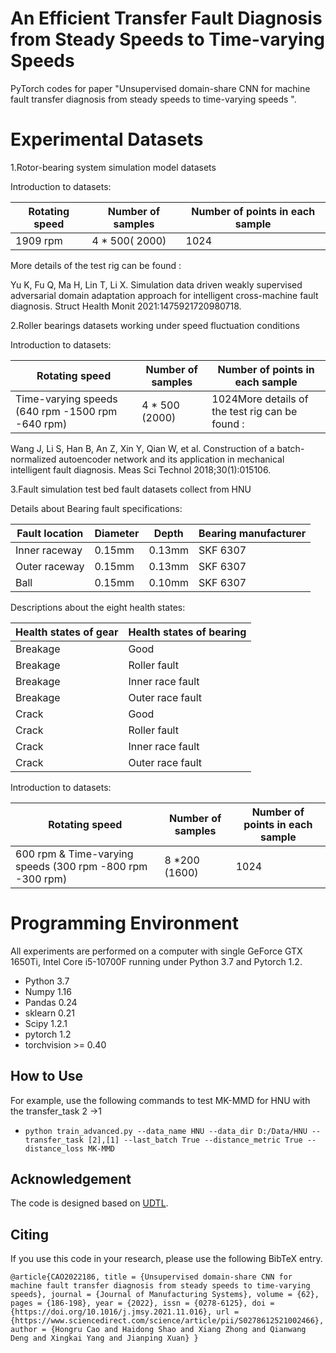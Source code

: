 # An Efficient Transfer Fault Diagnosis  from Steady Speeds to Time-varying Speeds

PyTorch codes for paper "Unsupervised domain-share CNN for machine fault transfer diagnosis from steady speeds to time-varying speeds ".

# Experimental Datasets

1.Rotor-bearing system simulation model datasets 

Introduction to datasets:

| Rotating speed | Number of samples | Number of points in each sample |
| -------------- | ----------------- | ------------------------------- |
| 1909 rpm       | 4 * 500( 2000)    | 1024                            |

More details of the test rig can be found : 

Yu K, Fu Q, Ma H, Lin T, Li X. Simulation data driven weakly supervised adversarial domain adaptation approach for intelligent cross-machine fault diagnosis. Struct Health Monit 2021:1475921720980718. 

2.Roller bearings datasets working under speed fluctuation conditions

Introduction to datasets:

| Rotating speed                                   | Number of samples | Number of points in each sample                 |
| ------------------------------------------------ | ----------------- | ----------------------------------------------- |
| Time-varying speeds (640 rpm -1500 rpm -640 rpm) | 4 * 500 (2000)    | 1024More details of the test rig can be found : |

Wang J, Li S, Han B, An Z, Xin Y, Qian W, et al. Construction of a batch-normalized autoencoder network and its application in mechanical intelligent fault diagnosis. Meas Sci Technol 2018;30(1):015106. 

3.Fault simulation test bed fault datasets collect from HNU

Details about Bearing fault specifications:

| Fault location | Diameter | Depth  | Bearing manufacturer |
| -------------- | -------- | ------ | -------------------- |
| Inner raceway  | 0.15mm   | 0.13mm | SKF 6307             |
| Outer raceway  | 0.15mm   | 0.13mm | SKF 6307             |
| Ball           | 0.15mm   | 0.10mm | SKF 6307             |

Descriptions about the eight health states:

| Health states of gear | Health states of bearing |
| --------------------- | ------------------------ |
| Breakage              | Good                     |
| Breakage              | Roller fault             |
| Breakage              | Inner race fault         |
| Breakage              | Outer race fault         |
| Crack                 | Good                     |
| Crack                 | Roller fault             |
| Crack                 | Inner race fault         |
| Crack                 | Outer race fault         |

Introduction to datasets:

| Rotating speed                                            | Number of samples | Number of points in each sample |
| --------------------------------------------------------- | ----------------- | ------------------------------- |
| 600 rpm & Time-varying speeds (300 rpm -800 rpm -300 rpm) | 8 *200 (1600)     | 1024                            |

# Programming Environment

All experiments are performed on a computer with single GeForce GTX 1650Ti, Intel Core i5-10700F running under Python 3.7 and Pytorch 1.2.

- Python 3.7
- Numpy 1.16
- Pandas 0.24
- sklearn 0.21
- Scipy 1.2.1
- pytorch 1.2
- torchvision >= 0.40

## How to Use

For example, use the following commands to test MK-MMD for HNU with the transfer_task 2 ->1

- `python train_advanced.py --data_name HNU --data_dir D:/Data/HNU --transfer_task [2],[1] --last_batch True --distance_metric True --distance_loss MK-MMD `

## Acknowledgement

The code is designed based on [UDTL](https://github.com/ZhaoZhibin/UDTL).

## Citing

If you use this code in your research, please use the following BibTeX entry.

`@article{CAO2022186,
title = {Unsupervised domain-share CNN for machine fault transfer diagnosis from steady speeds to time-varying speeds},
journal = {Journal of Manufacturing Systems},
volume = {62},
pages = {186-198},
year = {2022},
issn = {0278-6125},
doi = {https://doi.org/10.1016/j.jmsy.2021.11.016},
url = {https://www.sciencedirect.com/science/article/pii/S0278612521002466},
author = {Hongru Cao and Haidong Shao and Xiang Zhong and Qianwang Deng and Xingkai Yang and Jianping Xuan}
}`

